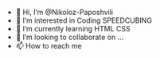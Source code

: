- 👋 Hi, I’m @Nikoloz-Paposhvili
- 👀 I’m interested in Coding SPEEDCUBING 
- 🌱 I’m currently learning HTML CSS 
- 💞️ I’m looking to collaborate on ...
- 📫 How to reach me 

<!---
Nikoloz-Paposhvili/Nikoloz-Paposhvili is a ✨ special ✨ repository because its `README.md` (this file) appears on your GitHub profile.
You can click the Preview link to take a look at your changes.
--->
